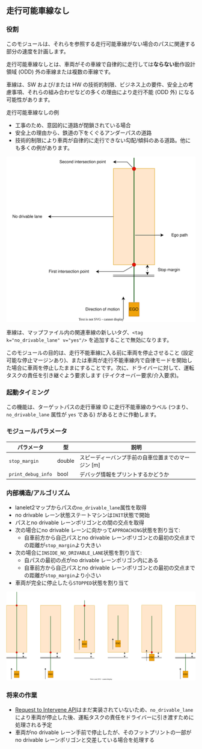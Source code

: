 ## 走行可能車線なし

### 役割

このモジュールは、それらを参照する走行可能車線がない場合のパスに関連する部分の速度を計画します。

走行可能車線なしとは、車両がその車線で自律的に走行しては**ならない**動作設計領域 (ODD) 外の車線または複数の車線です。

車線は、SW および/または HW の技術的制限、ビジネス上の要件、安全上の考慮事項、それらの組み合わせなどの多くの理由により走行不能 (ODD 外) になる可能性があります。

走行可能車線なしの例

- 工事のため、意図的に道路が閉鎖されている場合
- 安全上の理由から、鉄道の下をくぐるアンダーパスの道路
- 技術的制限により車両が自律的に走行できない勾配/傾斜のある道路。他にも多くの例があります。

![no-drivable-lane-design.svg](./docs/no_drivable_lane_design.svg)

車線は、マップファイル内の関連車線の新しいタグ、`<tag k="no_drivable_lane" v="yes"/>` を追加することで無効になります。

このモジュールの目的は、走行不能車線に入る前に車両を停止させること (設定可能な停止マージンあり)、または車両が走行不能車線内で自律モードを開始した場合に車両を停止したままにすることです。次に、ドライバーに対して、運転タスクの責任を引き継ぐよう要求します (テイクオーバー要求/介入要求)。

### 起動タイミング

この機能は、ターゲットパスの走行車線 ID に走行不能車線のラベル (つまり、`no_drivable_lane` 属性が `yes` である) があるときに作動します。

### モジュールパラメータ

| パラメータ          | 型   | 説明                                            |
| ------------------ | ------ | ------------------------------------------------ |
| `stop_margin`      | double | スピーディーバンプ手前の自車位置までのマージン [m] |
| `print_debug_info` | bool   | デバッグ情報をプリントするかどうか             |

### 内部構造/アルゴリズム

- lanelet2マップからパスの`no_drivable_lane`属性を取得
- no drivable レーン状態ステートマシンは`INIT`状態で開始
- パスとno drivable レーンポリゴンとの間の交点を取得
- 次の場合にno drivable レーンに向かって`APPROACHING`状態を割り当て:
  - 自車前方から自己パスとno drivable レーンポリゴンとの最初の交点までの距離が`stop_margin`より大きい
- 次の場合に`INSIDE_NO_DRIVABLE_LANE`状態を割り当て:
  - 自パスの最初の点がno drivable レーンポリゴン内にある
  - 自車前方から自己パスとno drivable レーンポリゴンとの最初の交点までの距離が`stop_margin`より小さい
- 車両が完全に停止したら`STOPPED`状態を割り当て

![no_drivable_lane_scenarios.svg](./docs/no_drivable_lane_scenarios.svg)

### 将来の作業

- [Request to Intervene API](https://github.com/autowarefoundation/autoware/issues/3487)はまだ実装されていないため、`no_drivable_lane`により車両が停止した後、運転タスクの責任をドライバーに引き渡すために処理される予定
- 車両がno drivable レーン手前で停止したが、そのフットプリントの一部がno drivable レーンポリゴンと交差している場合を処理する

